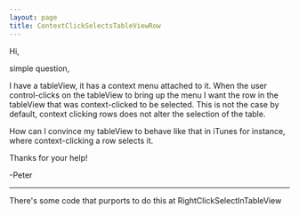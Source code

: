 ```yaml
---
layout: page
title: ContextClickSelectsTableViewRow
---
```


Hi,

simple question,

I have a tableView, it has a context menu attached to it. When the user control-clicks on the tableView to bring up the menu I want the row in the tableView that was context-clicked to be selected. This is not the case by default, context clicking rows does not alter the selection of the table.

How can I convince my tableView to behave like that in iTunes for instance, where context-clicking a row selects it.

Thanks for your help!

-Peter

----

There's some code that purports to do this at RightClickSelectInTableView

